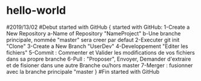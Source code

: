 # hello-world
#2019/13/02
#Debut started with GitHub
{
started with GitHub:
  1-Create a New Repository 
    a-Name of Repository "NameProject"
    b-Une branche principale, nommée "master" sera creer par defaut
  2-Executer git init "Clone"
  3-Create a New Branch "UserDev"
  4-Developpement "Editer les fichiers"
  5-Commit : Commenter et Valider les modifications de vos fichiers dans sa propre branche 
  6-Pull : "Proposer", Envoyer, Demander d'extraire et de fisioner dans une autre Branche ou/hors master
  7-Merger : fusionner avec la branche principale "master
}
#Fin started with GitHub
